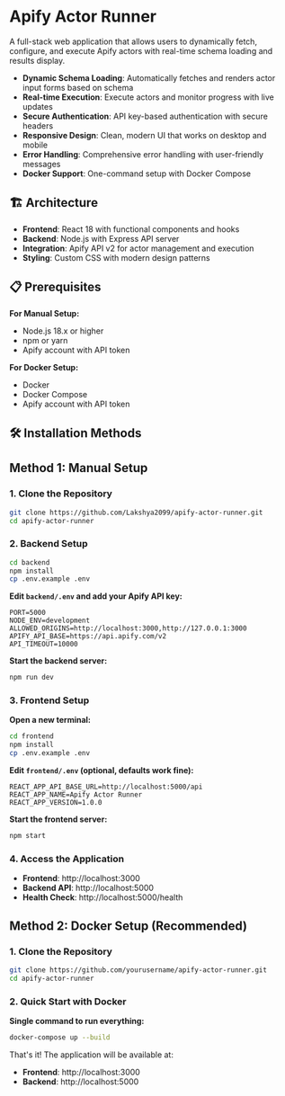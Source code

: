 # Apify Actor Runner

A full-stack web application that allows users to dynamically fetch, configure, and execute Apify actors with real-time schema loading and results display.



- **Dynamic Schema Loading**: Automatically fetches and renders actor input forms based on schema
- **Real-time Execution**: Execute actors and monitor progress with live updates
- **Secure Authentication**: API key-based authentication with secure headers
- **Responsive Design**: Clean, modern UI that works on desktop and mobile
- **Error Handling**: Comprehensive error handling with user-friendly messages
- **Docker Support**: One-command setup with Docker Compose

## 🏗️ Architecture

- **Frontend**: React 18 with functional components and hooks
- **Backend**: Node.js with Express API server
- **Integration**: Apify API v2 for actor management and execution
- **Styling**: Custom CSS with modern design patterns

## 📋 Prerequisites

**For Manual Setup:**
- Node.js 18.x or higher
- npm or yarn
- Apify account with API token

**For Docker Setup:**
- Docker
- Docker Compose
- Apify account with API token

## 🛠️ Installation Methods

## Method 1: Manual Setup

### 1. Clone the Repository

```bash
git clone https://github.com/Lakshya2099/apify-actor-runner.git
cd apify-actor-runner
```

### 2. Backend Setup

```bash
cd backend
npm install
cp .env.example .env
```

**Edit `backend/.env` and add your Apify API key:**
```env
PORT=5000
NODE_ENV=development
ALLOWED_ORIGINS=http://localhost:3000,http://127.0.0.1:3000
APIFY_API_BASE=https://api.apify.com/v2
API_TIMEOUT=10000
```

**Start the backend server:**
```bash
npm run dev
```

### 3. Frontend Setup

**Open a new terminal:**
```bash
cd frontend
npm install
cp .env.example .env
```

**Edit `frontend/.env` (optional, defaults work fine):**
```env
REACT_APP_API_BASE_URL=http://localhost:5000/api
REACT_APP_NAME=Apify Actor Runner
REACT_APP_VERSION=1.0.0
```

**Start the frontend server:**
```bash
npm start
```

### 4. Access the Application

- **Frontend**: http://localhost:3000
- **Backend API**: http://localhost:5000
- **Health Check**: http://localhost:5000/health

## Method 2: Docker Setup (Recommended)

### 1. Clone the Repository

```bash
git clone https://github.com/yourusername/apify-actor-runner.git
cd apify-actor-runner
```

### 2. Quick Start with Docker

**Single command to run everything:**
```bash
docker-compose up --build
```

That's it! The application will be available at:
- **Frontend**: http://localhost:3000
- **Backend**: http://localhost:5000

